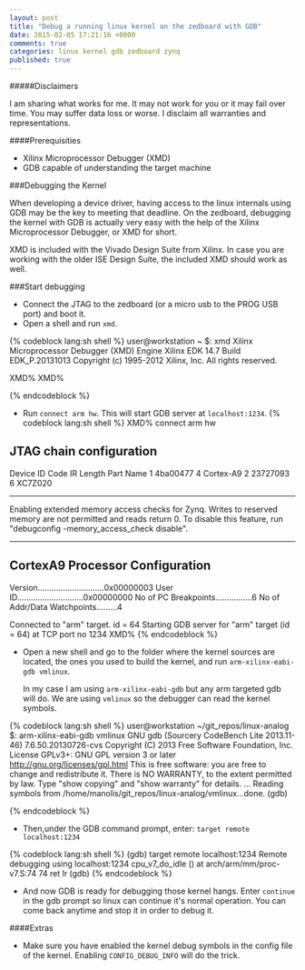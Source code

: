 ```yaml
---
layout: post
title: "Debug a running linux kernel on the zedboard with GDB"
date: 2015-02-05 17:21:16 +0000
comments: true
categories: linux kernel gdb zedboard zynq
published: true
---
```


#####Disclaimers

I am sharing what works for me. It may not work for you or it may fail over time.
You may suffer data loss or worse. I disclaim all warranties and representations.

####Prerequisities

*   Xilinx Microprocessor Debugger (XMD)
*   GDB capable of understanding the target machine

###Debugging the Kernel

When developing a device driver, having access to the linux internals using GDB
may be the key to meeting that deadline. On the zedboard, debugging the kernel
with GDB is actually very easy with the help of the Xilinx Microprocessor Debugger,
or XMD for short.

XMD is included with the Vivado Design Suite from Xilinx. In case you are working
with the older ISE Design Suite, the included XMD should work as well.

###Start debugging

* Connect the JTAG to the zedboard (or a micro usb to the PROG USB port) and boot
   it.
* Open a shell and run ``xmd``.

{% codeblock lang:sh shell %}
user@workstation ~ $: xmd
Xilinx Microprocessor Debugger (XMD) Engine
Xilinx EDK 14.7 Build EDK_P.20131013
Copyright (c) 1995-2012 Xilinx, Inc.  All rights reserved.

XMD% 
XMD% 

{% endcodeblock %}

* Run ``connect arm hw``. This will start GDB server at ``localhost:1234``.
{% codeblock lang:sh shell %}
XMD% connect arm hw

JTAG chain configuration
--------------------------------------------------
Device   ID Code        IR Length    Part Name
 1       4ba00477           4        Cortex-A9
 2       23727093           6        XC7Z020

--------------------------------------------------
Enabling extended memory access checks for Zynq.
Writes to reserved memory are not permitted and reads return 0.
To disable this feature, run "debugconfig -memory_access_check disable".

--------------------------------------------------

CortexA9 Processor Configuration
-------------------------------------
Version.............................0x00000003
User ID.............................0x00000000
No of PC Breakpoints................6
No of Addr/Data Watchpoints.........4

Connected to "arm" target. id = 64
Starting GDB server for "arm" target (id = 64) at TCP port no 1234
XMD% 
{% endcodeblock %}

* Open a new shell and go to the folder where the kernel sources are located, the
   ones you used to build the kernel, and run ``arm-xilinx-eabi-gdb vmlinux``.

   In my case I am using ``arm-xilinx-eabi-gdb`` but any arm targeted gdb will do.
   We are using ``vmlinux`` so the debugger can read the kernel symbols.

{% codeblock lang:sh shell %}
user@workstation ~/git_repos/linux-analog $: arm-xilinx-eabi-gdb vmlinux
GNU gdb (Sourcery CodeBench Lite 2013.11-46) 7.6.50.20130726-cvs
Copyright (C) 2013 Free Software Foundation, Inc.
License GPLv3+: GNU GPL version 3 or later <http://gnu.org/licenses/gpl.html>
This is free software: you are free to change and redistribute it.
There is NO WARRANTY, to the extent permitted by law.  Type "show copying"
and "show warranty" for details.
...
Reading symbols from /home/manolis/git_repos/linux-analog/vmlinux...done.
(gdb) 

{% endcodeblock %}

* Then,under the GDB command prompt, enter: ``target remote localhost:1234``

{% codeblock lang:sh shell %}
(gdb) target remote localhost:1234
Remote debugging using localhost:1234
cpu_v7_do_idle () at arch/arm/mm/proc-v7.S:74
74		ret	lr
(gdb) 
{% endcodeblock %}

* And now GDB is ready for debugging those kernel hangs. Enter ``continue``
in the gdb prompt so linux can continue it's normal operation. You can come back
anytime and stop it in order to debug it. 

####Extras
* Make sure you have enabled the kernel debug symbols in the config file of the
  kernel. Enabling ``CONFIG_DEBUG_INFO`` will do the trick. 